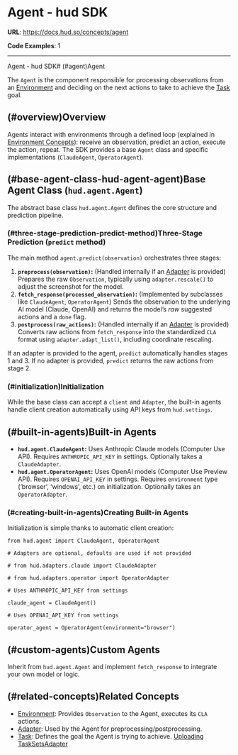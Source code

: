 # Agent - hud SDK

**URL**: https://docs.hud.so/concepts/agent

**Code Examples**: 1

---

Agent - hud SDK# (#agent)Agent

The `Agent` is the component responsible for processing observations from an [Environment](https://docs.hud.so/concepts/environment) and deciding on the next actions to take to achieve the [Task](https://docs.hud.so/concepts/task) goal.

## (#overview)Overview

Agents interact with environments through a defined loop (explained in [Environment Concepts](https://docs.hud.so/concepts/environment)): receive an observation, predict an action, execute the action, repeat. The SDK provides a base `Agent` class and specific implementations (`ClaudeAgent`, `OperatorAgent`).

## (#base-agent-class-hud-agent-agent)Base Agent Class (`hud.agent.Agent`)

The abstract base class `hud.agent.Agent` defines the core structure and prediction pipeline.

### (#three-stage-prediction-predict-method)Three-Stage Prediction (`predict` method)

The main method `agent.predict(observation)` orchestrates three stages:

1. **`preprocess(observation)`:** (Handled internally if an [Adapter](https://docs.hud.so/concepts/adapter) is provided) Prepares the raw `Observation`, typically using `adapter.rescale()` to adjust the screenshot for the model.
2. **`fetch_response(processed_observation)`:** (Implemented by subclasses like `ClaudeAgent`, `OperatorAgent`) Sends the observation to the underlying AI model (Claude, OpenAI) and returns the model’s *raw* suggested actions and a `done` flag.
3. **`postprocess(raw_actions)`:** (Handled internally if an [Adapter](https://docs.hud.so/concepts/adapter) is provided) Converts raw actions from `fetch_response` into the standardized `CLA` format using `adapter.adapt_list()`, including coordinate rescaling.

If an adapter is provided to the agent, `predict` automatically handles stages 1 and 3. If no adapter is provided, `predict` returns the raw actions from stage 2.

### (#initialization)Initialization

While the base class can accept a `client` and `Adapter`, the built-in agents handle client creation automatically using API keys from `hud.settings`.

## (#built-in-agents)Built-in Agents

- **`hud.agent.ClaudeAgent`:** Uses Anthropic Claude models (Computer Use API). Requires `ANTHROPIC_API_KEY` in settings. Optionally takes a `ClaudeAdapter`.
- **`hud.agent.OperatorAgent`:** Uses OpenAI models (Computer Use Preview API). Requires `OPENAI_API_KEY` in settings. Requires `environment` type (‘browser’, ‘windows’, etc.) on initialization. Optionally takes an `OperatorAdapter`.

### (#creating-built-in-agents)Creating Built-in Agents

Initialization is simple thanks to automatic client creation:

```
from hud.agent import ClaudeAgent, OperatorAgent

# Adapters are optional, defaults are used if not provided

# from hud.adapters.claude import ClaudeAdapter

# from hud.adapters.operator import OperatorAdapter

# Uses ANTHROPIC_API_KEY from settings

claude_agent = ClaudeAgent()

# Uses OPENAI_API_KEY from settings

operator_agent = OperatorAgent(environment="browser")
```

## (#custom-agents)Custom Agents

Inherit from `hud.agent.Agent` and implement `fetch_response` to integrate your own model or logic.

## (#related-concepts)Related Concepts

- [Environment](https://docs.hud.so/concepts/environment): Provides `Observation` to the Agent, executes its `CLA` actions.
- [Adapter](https://docs.hud.so/concepts/adapter): Used by the Agent for preprocessing/postprocessing.
- [Task](https://docs.hud.so/concepts/task): Defines the goal the Agent is trying to achieve.
[Uploading TaskSets](https://docs.hud.so/advanced/uploading)[Adapter](https://docs.hud.so/concepts/adapter)